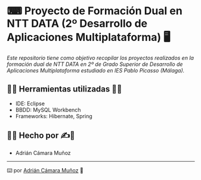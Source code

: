 # ⌨ Proyecto de Formación Dual en NTT DATA (2º Desarrollo de Aplicaciones Multiplataforma) 🖥

_Este repositorio tiene como objetivo recopilar los proyectos realizados en la formación dual de NTT DATA en 2º de Grado Superior de Desarrollo de Aplicaciones Multiplataforma estudiado en IES Pablo Picasso (Málaga)._

## 👨‍💻 Herramientas utilizadas 👨‍💻
* IDE: Eclipse
* BBDD: MySQL Workbench
* Frameworks: Hibernate, Spring

## 🧑‍💻 Hecho por ✍️💪
* Adrián Cámara Muñoz

---
⌨️ por [Adrián Cámara Muñoz](https://twitter.com/adriancamara740) 💛
